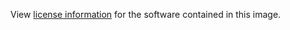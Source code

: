 View [license information](https://github.com/containous/traefik/blob/master/LICENSE.md) for the software contained in this image.
